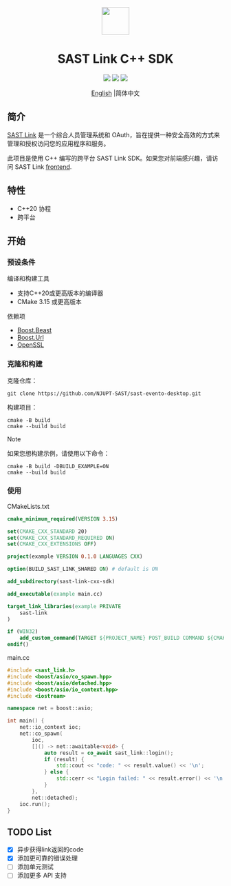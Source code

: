 <div align=center>
    <img width=64 src="link.png">
</div>

<h1 align=center>SAST Link C++ SDK</h1>

<p align="center">
    <img src="https://img.shields.io/badge/license-MIT-blue.svg">
    <img src="https://img.shields.io/badge/platform-windows%20%7C%20macos%20%7C%20linux-lightgreen.svg">
    <img src="https://img.shields.io/badge/language-C%2B%2B20-orange.svg">
</p>

<p align=center> <a href="./README.md">English</a> |简体中文</p>

## 简介

[SAST Link](https://github.com/NJUPT-SAST/sast-link-backend) 是一个综合人员管理系统和 OAuth，旨在提供一种安全高效的方式来管理和授权访问您的应用程序和服务。

此项目是使用 C++ 编写的跨平台 SAST Link SDK。如果您对前端感兴趣，请访问 SAST Link [frontend](https://github.com/NJUPT-SAST/sast-link).


## 特性

- C++20 协程
- 跨平台

## 开始

### 预设条件

编译和构建工具

- 支持C++20或更高版本的编译器
- CMake 3.15 或更高版本

依赖项

- [Boost.Beast](https://github.com/boostorg/beast)
- [Boost.Url](https://github.com/boostorg/url)
- [OpenSSL](https://github.com/openssl/openssl)

### 克隆和构建

克隆仓库：

```shell
git clone https://github.com/NJUPT-SAST/sast-evento-desktop.git
```

构建项目：

```shell
cmake -B build
cmake --build build
```

> [!NOTE]
> 
> 如果您想构建示例，请使用以下命令：
> 
> ```shell
> cmake -B build -DBUILD_EXAMPLE=ON
> cmake --build build
> ```

### 使用

CMakeLists.txt

```cmake
cmake_minimum_required(VERSION 3.15)

set(CMAKE_CXX_STANDARD 20)
set(CMAKE_CXX_STANDARD_REQUIRED ON)
set(CMAKE_CXX_EXTENSIONS OFF)

project(example VERSION 0.1.0 LANGUAGES CXX)

option(BUILD_SAST_LINK_SHARED ON) # default is ON 

add_subdirectory(sast-link-cxx-sdk)

add_executable(example main.cc)

target_link_libraries(example PRIVATE
    sast-link
)

if (WIN32)
    add_custom_command(TARGET ${PROJECT_NAME} POST_BUILD COMMAND ${CMAKE_COMMAND} -E copy $<TARGET_RUNTIME_DLLS:${PROJECT_NAME}> $<TARGET_FILE_DIR:${PROJECT_NAME}> COMMAND_EXPAND_LISTS)
endif()
```

main.cc

```cpp
#include <sast_link.h>
#include <boost/asio/co_spawn.hpp>
#include <boost/asio/detached.hpp>
#include <boost/asio/io_context.hpp>
#include <iostream>

namespace net = boost::asio;

int main() {
    net::io_context ioc;
    net::co_spawn(
        ioc,
        []() -> net::awaitable<void> {
            auto result = co_await sast_link::login();
            if (result) {
                std::cout << "code: " << result.value() << '\n';
            } else {
                std::cerr << "Login failed: " << result.error() << '\n';
            }
        },
        net::detached);
    ioc.run();
}
```

## TODO List

- [x] 异步获得link返回的code
- [x] 添加更可靠的错误处理
- [ ] 添加单元测试
- [ ] 添加更多 API 支持
